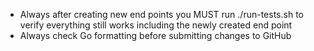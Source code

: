 - Always after creating new end points you MUST run ./run-tests.sh to verify everything still works including the newly created end point
- Always check Go formatting before submitting changes to GitHub
